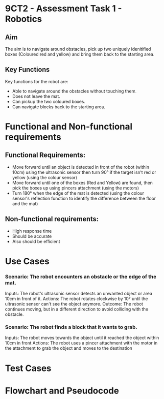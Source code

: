 # 9CT2 - Assessment Task 1 - Robotics

## Aim
The aim is to navigate around obstacles, pick up two uniquely idenitified boxes (Coloured red and yellow) and bring them back to the starting area.

## Key Functions
Key functions for the robot are:
* Able to navigate around the obstacles without touching them.
* Does not leave the mat.
* Can pickup the two coloured boxes.
* Can navigate blocks back to the starting area.

# Functional and Non-functional requirements

## Functional Requirements:
* Move forward until an object is detected in front of the robot (within 10cm) using the ultrasonic sensor then turn 90° if the target isn't red or yellow (using the colour sensor)
* Move forward until one of the boxes (Red and Yellow) are found, then pick the boxes up using pincers attachment (using the motors)
* Turn 180° when the edge of the mat is detected (using the colour sensor's reflection function to identify the difference between the floor and the mat)

## Non-functional requirements:
* High response time
* Should be accurate
* Also should be efficient


# Use Cases
### Scenario: The robot encounters an obstacle or the edge of the mat.
 Inputs: The robot's ultrasonic sensor detects an unwanted object or area 10cm in front of it.
 Actions: The robot rotates clockwise by 10° until the ultrasonic sensor can't see the object anymore.
 Outcome: The robot continues moving, but in a different direction to avoid colliding with the obstacle.

### Scenario: The robot finds a block that it wants to grab.
 Inputs: The robot moves towards the object until it reached the object within 10cm in front
 Actions: The robot uses a pincer attachment with the motor in the attachment to grab the object and moves to the destination

# Test Cases

# Flowchart and Pseudocode